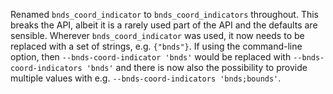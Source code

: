 Renamed `bnds_coord_indicator` to `bnds_coord_indicators` throughout.
This breaks the API, albeit it is a rarely used part of the API
and the defaults are sensible.
Wherever `bnds_coord_indicator` was used, it now needs to be replaced with a set of strings, e.g. `{"bnds"}`.
If using the command-line option, then `--bnds-coord-indicator 'bnds'`
would be replaced with `--bnds-coord-indicators 'bnds'`
and there is now also the possibility to provide multiple values
with e.g. `--bnds-coord-indicators 'bnds;bounds'`.
